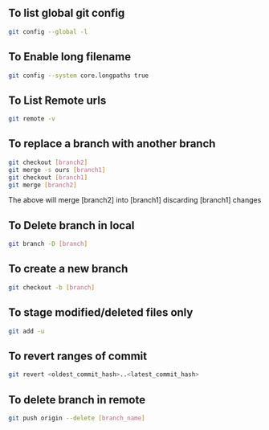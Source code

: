 ## To list global git config
```sh
git config --global -l
```

## To Enable long filename

```sh
git config --system core.longpaths true
```

## To List Remote urls

```sh
git remote -v
```

## To replace a branch with another branch

```sh
git checkout [branch2]
git merge -s ours [branch1]
git checkout [branch1]
git merge [branch2]
```

The above will merge [branch2] into [branch1] discarding [branch1] changes


## To Delete branch in local

```sh
git branch -D [branch]
```

## To create a new branch

```sh
git checkout -b [branch]
```

## To stage modified/deleted files only

```sh
git add -u
```

## To revert ranges of commit

```sh
git revert <oldest_commit_hash>..<latest_commit_hash>
```

## To delete branch in remote
```sh
git push origin --delete [branch_name]
```
